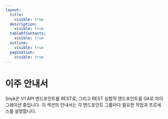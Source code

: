 ```yaml
---
layout:
  title:
    visible: true
  description:
    visible: true
  tableOfContents:
    visible: true
  outline:
    visible: true
  pagination:
    visible: true
---
```


# 이주 안내서

Snyk은 V1 API 엔드포인트를 REST로, 그리고 REST 실험적 엔드포인트를 GA로 마이그레이션 중입니다. 이 섹션의 안내서는 각 엔드포인트 그룹마다 필요한 작업과 프로세스를 설명합니다.